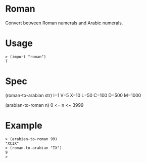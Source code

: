 # Roman
Convert between Roman numerals and Arabic numerals.

# Usage

```
> (import "roman")
T
```

# Spec

(roman-to-arabian str) I=1 V=5 X=10 L=50 C=100 D=500 M=1000

(arabian-to-roman n)  0 <= n <~ 3999 

# Example

```
> (arabian-to-roman 99)
"XCIX"
> (roman-to-arabian "IX")
9
> 
```
